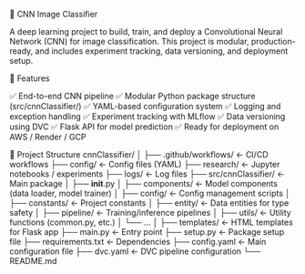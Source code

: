 🧠 CNN Image Classifier

A deep learning project to build, train, and deploy a Convolutional Neural Network (CNN) for image classification.
This project is modular, production-ready, and includes experiment tracking, data versioning, and deployment setup.

🚀 Features

✅ End-to-end CNN pipeline
✅ Modular Python package structure (src/cnnClassifier/)
✅ YAML-based configuration system
✅ Logging and exception handling
✅ Experiment tracking with MLflow
✅ Data versioning using DVC
✅ Flask API for model prediction
✅ Ready for deployment on AWS / Render / GCP

📁 Project Structure
cnnClassifier/
│
├── .github/workflows/        <- CI/CD workflows
├── config/                   <- Config files (YAML)
├── research/                 <- Jupyter notebooks / experiments
├── logs/                     <- Log files
├── src/cnnClassifier/        <- Main package
│   ├── __init__.py
│   ├── components/           <- Model components (data loader, model trainer)
│   ├── config/               <- Config management scripts
│   ├── constants/            <- Project constants
│   ├── entity/               <- Data entities for type safety
│   ├── pipeline/             <- Training/inference pipelines
│   ├── utils/                <- Utility functions (common.py, etc.)
│   └── ...
│
├── templates/                <- HTML templates for Flask app
├── main.py                   <- Entry point
├── setup.py                  <- Package setup file
├── requirements.txt           <- Dependencies
├── config.yaml               <- Main configuration file
├── dvc.yaml                   <- DVC pipeline configuration
└── README.md